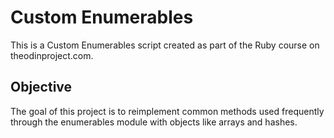 # Custom Enumerables

This is a Custom Enumerables script created as part of the Ruby course on theodinproject.com.

## Objective

The goal of this project is to reimplement common methods used frequently through the enumerables module with objects like arrays and hashes.